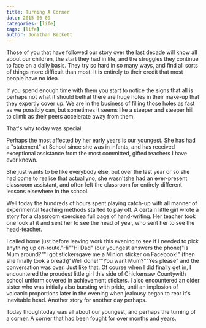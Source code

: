 ```yaml
---
title: Turning A Corner
date: 2015-06-09
categories: [life]
tags: [life]
author: Jonathan Beckett
---
```


Those of you that have followed our story over the last decade will know all about our children, the start they had in life, and the struggles they continue to face on a daily basis. They try so hard in so many ways, and find all sorts of things more difficult than most. It is entirely to their credit that most people have no idea.

If you spend enough time with them you start to notice the signs that all is perhaps not what it should bethat there are huge holes in their make-up that they expertly cover up. We are in the business of filling those holes as fast as we possibly can, but sometimes it seems like a steeper and steeper hill to climb as their peers accelerate away from them.

That's why today was special.

Perhaps the most affected by her early years is our youngest. She has had a "statement" at School since she was in infants, and has received exceptional assistance from the most committed, gifted teachers I have ever known.

She just wants to be like everybody else, but over the last year or so she had come to realise that actuallyno, she wasn'tshe had an ever-present classroom assistant, and often left the classroom for entirely different lessons elsewhere in the school.

Well today the hundreds of hours spent playing catch-up with all manner of experimental teaching methods started to pay off. A certain little girl wrote a story for a classroom exercisea full page of hand-writing. Her teacher took one look at it and sent her to see the head of year, who sent her to see the head-teacher.

I called home just before leaving work this evening to see if I needed to pick anything up en-route."Hi""Hi Dad" (our youngest answers the phone)"Is Mum around?""I got stickersgave me a Minion sticker on Facebook!" (then she finally took a breath)"Well done!""You want Mum?""Yes please" and the conversation was over. Just like that. Of course when I did finally get in, I encountered the proudest little girl this side of Chickensaw Countywith school uniform covered in achievement stickers. I also encountered an older sister who was initially also bursting with pride, until an implosion of volcanic proportions later in the evening when jealousy began to rear it's inevitable head. Another story for another day perhaps.

Today thoughtoday was all about our youngest, and perhaps the turning of a corner. A corner that had been fought for over months and years.